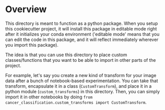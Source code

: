 # Overview
This directory is meant to function as a python package. When you setup this cookiecutter project, it will install this package in editable mode right after it initializes your conda environment ('editable mode' means that you can edit the code in this package, and it will reflect immediately wherever you import this package).

The idea is that you can use this directory to place custom classes/functions that you want to be able to import in other parts of the project. 

For example, let's say you create a new kind of transform for your image data after a bunch of notebook-based experimentation. You can take that transform, encapsulate it in a class (`CustomTransform`), and place it in a python module (`custom_transforms`) in this directory. Then, you can simply import it in other notebooks by doing `from cancer_classification.custom_transforms import CustomTransform`.

